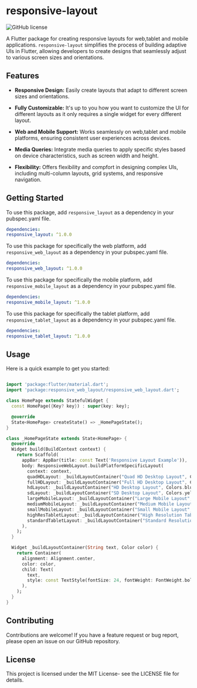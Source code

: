 # responsive-layout

![GitHub license](https://img.shields.io/badge/license-MIT-blue.svg)
<!-- ![Pub Version](https://img.shields.io/pub/v/breadcrumbs_web.svg) -->

A Flutter package for creating responsive layouts for web,tablet and mobile applications. `responsive-layout` simplifies the process of building adaptive UIs in Flutter, allowing developers to create designs that seamlessly adjust to various screen sizes and orientations.

## Features

- **Responsive Design:** Easily create layouts that adapt to different screen sizes and orientations.

- **Fully Customizable:** It's up to you how you want to customize the UI for different layouts as it only requires a single widget for every different layout.

- **Web and Mobile Support:** Works seamlessly on web,tablet and mobile platforms, ensuring consistent user experiences across devices.

- **Media Queries:** Integrate media queries to apply specific styles based on device characteristics, such as screen width and height.

- **Flexibility:** Offers flexibility and compfort in designing complex UIs, including multi-column layouts, grid systems, and responsive navigation.

## Getting Started

To use this package, add `responsive_layout`  as a dependency in your pubspec.yaml file.

```yaml
dependencies:
responsive_layout: ^1.0.0
```

To use this package for specifically the web platform, add `responsive_web_layout`  as a dependency in your pubspec.yaml file.

```yaml
dependencies:
responsive_web_layout: ^1.0.0
```

To use this package for specifically the mobile platform, add `responsive_mobile_layout` as a dependency in your pubspec.yaml file.

```yaml
dependencies:
responsive_mobile_layout: ^1.0.0
```

To use this package for specifically the tablet platform, add `responsive_tablet_layout` as a dependency in your pubspec.yaml file.

```yaml
dependencies:
responsive_tablet_layout: ^1.0.0
```

## Usage

Here is a quick example to get you started:

```dart

import 'package:flutter/material.dart';
import 'package:responsive_web_layout/responsive_web_layout.dart';

class HomePage extends StatefulWidget {
  const HomePage({Key? key}) : super(key: key);

  @override
  State<HomePage> createState() => _HomePageState();
}

class _HomePageState extends State<HomePage> {
  @override
  Widget build(BuildContext context) {
    return Scaffold(
      appBar: AppBar(title: const Text('Responsive Layout Example')),
      body: ResponsiveWebLayout.buildPlatformSpecificLayout(
        context: context,
        quadHDLayout: _buildLayoutContainer("Quad HD Desktop Layout", Colors.red),
        fullHDLayout: _buildLayoutContainer("Full HD Desktop Layout", Colors.green),
        hdLayout: _buildLayoutContainer("HD Desktop Layout", Colors.blue),
        sdLayout: _buildLayoutContainer("SD Desktop Layout", Colors.yellow),
        largeMobileLayout: _buildLayoutContainer("Large Mobile Layout", Colors.pink),
        mediumMobileLayout: _buildLayoutContainer("Medium Mobile Layout", Colors.teal),
        smallMobileLayout: _buildLayoutContainer("Small Mobile Layout", Colors.indigo),
        highResTabletLayout: _buildLayoutContainer("High Resolution Tablet Layout", Colors.orange),
        standardTabletLayout: _buildLayoutContainer("Standard Resolution Tablet Layout", Colors.purple),
      ),
    );
  }

  Widget _buildLayoutContainer(String text, Color color) {
    return Container(
      alignment: Alignment.center,
      color: color,
      child: Text(
        text,
        style: const TextStyle(fontSize: 24, fontWeight: FontWeight.bold),
      ),
    );
  }
}

```

## Contributing

Contributions are welcome! If you have a feature request or bug report, please open an issue on our
GitHub repository.

## License

This project is licensed under the MIT License- see the LICENSE file for details.

